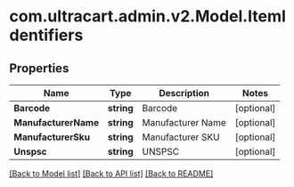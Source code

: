 # com.ultracart.admin.v2.Model.ItemIdentifiers
## Properties

Name | Type | Description | Notes
------------ | ------------- | ------------- | -------------
**Barcode** | **string** | Barcode | [optional] 
**ManufacturerName** | **string** | Manufacturer Name | [optional] 
**ManufacturerSku** | **string** | Manufacturer SKU | [optional] 
**Unspsc** | **string** | UNSPSC | [optional] 

[[Back to Model list]](../README.md#documentation-for-models) [[Back to API list]](../README.md#documentation-for-api-endpoints) [[Back to README]](../README.md)

